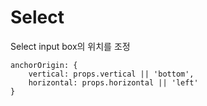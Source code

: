 # Select

Select input box의 위치를 조정
```
anchorOrigin: {
	vertical: props.vertical || 'bottom',
	horizontal: props.horizontal || 'left'
}
```